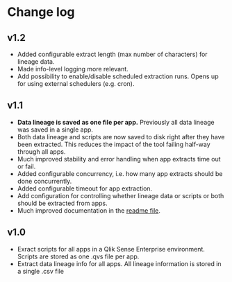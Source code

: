 # Change log

## v1.2

* Added configurable extract length (max number of characters) for lineage data.
* Made info-level logging more relevant.
* Add possibility to enable/disable scheduled extraction runs. Opens up for using external schedulers (e.g. cron).

## v1.1

* **Data lineage is saved as one file per app.** Previously all data lineage was saved in a single app.
* Both data lineage and scripts are now saved to disk right after they have been extracted. This reduces the impact of the tool failing half-way through all apps.
* Much improved stability and error handling when app extracts time out or fail.
* Added configurable concurrency, i.e. how many app extracts should be done concurrently.
* Added configurable timeout for app extraction.
* Add configuration for controlling whether lineage data or scripts or both should be extracted from apps.
* Much improved documentation in the [readme file](https://github.com/ptarmiganlabs/butler-spyglass/blob/master/readme.md).

## v1.0

* Exract scripts for all apps in a Qlik Sense Enterprise environment. Scripts are stored as one .qvs file per app.
* Extract data lineage info for all apps. All lineage information is stored in a single .csv file